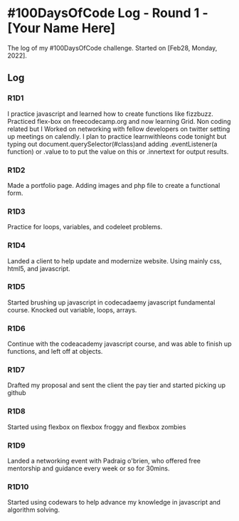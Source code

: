 # #100DaysOfCode Log - Round 1 - [Your Name Here]

The log of my #100DaysOfCode challenge. Started on [Feb28, Monday, 2022].

## Log

### R1D1 
 I practice javascript and learned how to create functions like fizzbuzz. Practiced flex-box on freecodecamp.org and now learning Grid. Non coding related but I Worked on networking with fellow developers on twitter setting up meetings on calendly. I plan to practice learnwithleons code tonight but typing out document.querySelector(#class)and adding .eventListener(a function) or .value to to put the value on this or .innertext for output results.
### R1D2
 Made a portfolio page. Adding images and php file to create a functional form.
 ### R1D3
 Practice for loops, variables, and codeleet problems.
### R1D4
Landed a client to help update and modernize website. Using mainly css, html5, and javascript.
### R1D5 
Started brushing up javascript in codecadaemy javascript fundamental course. Knocked out variable, loops, arrays.
### R1D6
Continue with the codeacademy javascript course, and was able to finish up functions, and left off at objects.
### R1D7
Drafted my proposal and sent the client the pay tier and started picking up github
### R1D8
Started using flexbox on flexbox froggy and flexbox zombies
### R1D9
Landed a networking event with Padraig o'brien, who offered free mentorship and guidance every week or so for 30mins.
### R1D10
Started using codewars to help advance my knowledge in javascript and algorithm solving.
